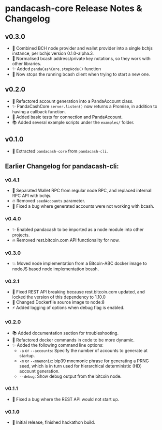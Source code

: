 # pandacash-core Release Notes & Changelog

## v0.3.0
* :hammer: Combined BCH node provider and wallet provider into a single bchjs instance, per bchjs version 0.1.0-alpha.3.
* :bug: Normalised bcash address/private key notations, so they work with other libraries.
* :sparkles: Added `pandaCashCore.stopNode()` function
* :hammer: Now stops the running bcash client when trying to start a new one.

## v0.2.0
* :hammer: Refactored account generation into a PandaAccount class.
* :sparkles: PandaCashCore `server.listen()` now returns a Promise, in addition to having a callback function.
* :rotating_light: Added basic tests for connection and PandaAccount.
* :books: Added several example scripts under the `examples/` folder.

## v0.1.0
* :tada: Extracted `pandacash-core` from `pandacash-cli`.

## Earlier Changelog for pandacash-cli:

### v0.4.1
* :art: Separated Wallet RPC from regular node RPC, and replaced internal RPC API with bchjs.
* :fire: Removed `seedAccounts` parameter.
* :bug: Fixed a bug where generated accounts were not working with bcash.

### v0.4.0
* :sparkles: Enabled pandacash to be imported as a node module into other projects.
* :fire: Removed rest.bitcoin.com API functionality for now.

### v0.3.0
* :boom: Moved node implementation from a Bitcoin-ABC docker image to nodeJS based node implementation bcash.

### v0.2.1
* :bug: Fixed REST API breaking because rest.bitcoin.com updated, and locked the version of this dependency to 1.10.0
* :whale: Changed Dockerfile source image to node:8
* :zap: Added logging of options when debug flag is enabled.

### v0.2.0
* :books: Added documentation section for troubleshooting.
* :hammer: Refactored docker commands in code to be more dynamic.
* :sparkles: Added the following command line options:
  * `-a` or `--accounts`: Specify the number of accounts to generate at startup.
  * `-m` or `--mnemonic`: bip39 mnemonic phrase for generating a PRNG seed, which is in turn used for hierarchical deterministic (HD) account generation.
  * `--debug`: Show debug output from the bitcoin node.

### v0.1.1
* :bug: Fixed a bug where the REST API would not start up.

### v0.1.0
* :tada: Initial release, finished hackathon build.
